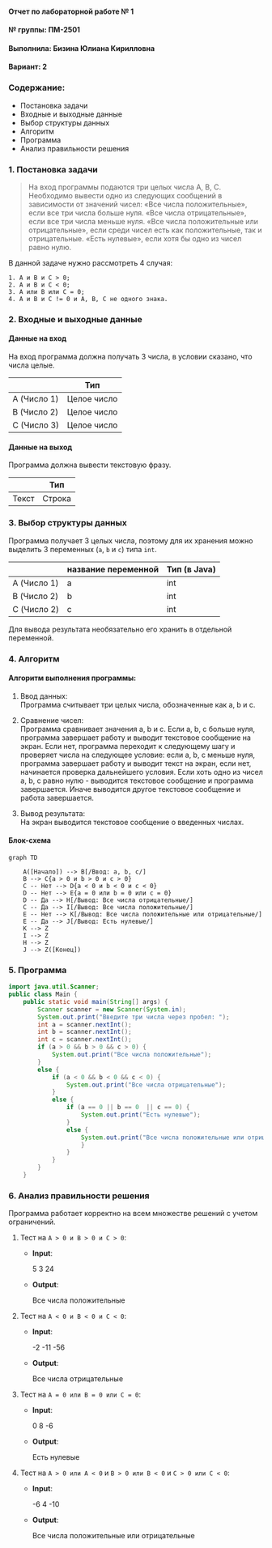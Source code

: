 #### Отчет по лабораторной работе № 1

#### № группы: ПМ-2501

#### Выполнила: Бизина Юлиана Кирилловна

#### Вариант: 2

### Cодержание:

- Постановка задачи
- Входные и выходные данные
- Выбор структуры данных
- Алгоритм
- Программа
- Анализ правильности решения

### 1. Постановка задачи

> На вход программы подаются три целых числа A, B, C. Необходимо вывести одно из следующих сообщений в зависимости от значений чисел:
> «Все числа положительные», если все три числа больше нуля.
> «Все числа отрицательные», если все три числа меньше нуля.
> «Все числа положительные или отрицательные», если среди чисел есть как положительные, так и отрицательные.
> «Есть нулевые», если хотя бы одно из чисел равно нулю.

В данной задаче нужно рассмотреть 4 случая: 

    1. A и B и C > 0; 
    2. A и B и С < 0;  
    3. A или B или C = 0;  
    4. A и B и C != 0 и A, B, C не одного знака. 

### 2. Входные и выходные данные

#### Данные на вход

На вход программа должна получать 3 числа, в условии сказано, что числа целые.

|             | Тип                |
|-------------|--------------------|
| A (Число 1) | Целое число        |
| B (Число 2) | Целое число        |
| С (Число 3) | Целое число        |

#### Данные на выход

Программа должна вывести текстовую фразу.

|         | Тип                                |
|---------|------------------------------------|
| Текст   | Строка                             |

### 3. Выбор структуры данных

Программа получает 3 целых числа, поэтому для их хранения
можно выделить 3 переменных (`a`, `b` и `c`) типа `int`.

|             | название переменной | Тип (в Java) | 
|-------------|---------------------|--------------|
| A (Число 1) | a                 | int        |
| B (Число 2) | b                 | int        |
| C (Число 2) | c                 | int        | 

Для вывода результата необязательно его хранить в отдельной переменной.

### 4. Алгоритм

#### Алгоритм выполнения программы:

1. Ввод данных:  
   Программа считывает три целых числа, обозначенные как a, b и c.

2. Сравнение чисел:  
   Программа сравнивает значения a, b и c. Если a, b, c больше нуля, программа завершает работу и выводит текстовое сообщение на экран. Если нет, программа переходит к следующему шагу и проверяет числа на следующее условие: если a, b, c меньше нуля, программа завершает работу и выводит текст на экран, если нет, начинается проверка дальнейшего условия. Если хоть одно из чисел a, b, c равно нулю - выводится текстовое сообщение и программа завершается. Иначе выводится другое текстовое сообщение и работа завершается.

3. Вывод результата:  
   На экран выводится текстовое сообщение о введенных числах.

#### Блок-схема

```mermaid
graph TD

    A([Начало]) --> B[/Ввод: a, b, c/]
    B --> C{a > 0 и b > 0 и c > 0}
    C -- Нет --> D{a < 0 и b < 0 и c < 0}
    D -- Нет --> E{a = 0 или b = 0 или c = 0}
    D -- Да --> H[/Вывод: Все числа отрицательные/]
    C -- Да --> I[/Вывод: Все числа положительные/]
    E -- Нет --> K[/Вывод: Все числа положительные или отрицательные/]
    E -- Да --> J[/Вывод: Есть нулевые/]
    K --> Z
    I --> Z
    H --> Z
    J --> Z([Конец])

```

### 5. Программа

```java
import java.util.Scanner;
public class Main {
    public static void main(String[] args) {
        Scanner scanner = new Scanner(System.in);
        System.out.print("Введите три числа через пробел: ");
        int a = scanner.nextInt(); 
        int b = scanner.nextInt(); 
        int c = scanner.nextInt(); 
        if (a > 0 && b > 0 && c > 0) {
            System.out.print("Все числа положительные");
        }
        else {
            if (a < 0 && b < 0 && c < 0) {
                System.out.print("Все числа отрицательные");
            }
            else {
                if (a == 0 || b == 0  || c == 0) {
                    System.out.print("Есть нулевые");
                }
                else {
                    System.out.print("Все числа положительные или отрицательные");
                    }
                }
            }
        }
    }
```
### 6. Анализ правильности решения

Программа работает корректно на всем множестве решений с учетом ограничений.

1. Тест на `A > 0 и B > 0 и C > 0`:

    - **Input**:
        
        5 3 24
        
    - **Output**:
        
        Все числа положительные
        
2. Тест на `A < 0 и B < 0 и C < 0`:

    - **Input**:
        
        -2 -11 -56
        
    - **Output**:
        
        Все числа отрицательные
        
3. Тест на `A = 0 или B = 0 или С = 0`:

    - **Input**:
        
        0 8 -6
        
    - **Output**:
        
        Есть нулевые
        
4. Тест на `A > 0 или A < 0` и `B > 0 или B < 0` и `C > 0 или C < 0`:

    - **Input**:
        
        -6 4 -10
        
    - **Output**:
        
        Все числа положительные или отрицательные
        
 ```
